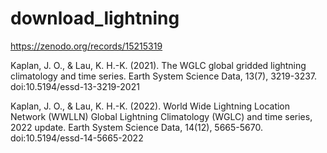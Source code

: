 # download_lightning

https://zenodo.org/records/15215319

Kaplan, J. O., & Lau, K. H.-K. (2021). The WGLC global gridded lightning climatology and time series. Earth System Science Data, 13(7), 3219-3237. doi:10.5194/essd-13-3219-2021

Kaplan, J. O., & Lau, K. H.-K. (2022). World Wide Lightning Location Network (WWLLN) Global Lightning Climatology (WGLC) and time series, 2022 update. Earth System Science Data, 14(12), 5665-5670. doi:10.5194/essd-14-5665-2022
